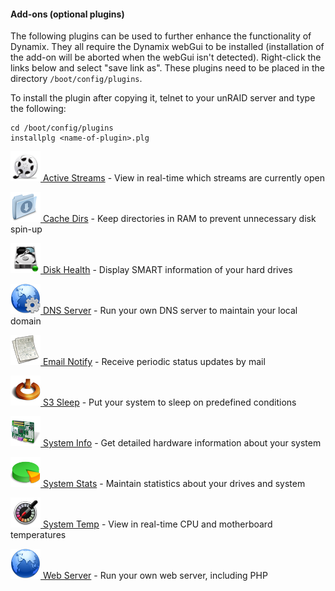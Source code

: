 #### Add-ons (optional plugins)

The following plugins can be used to further enhance the functionality of Dynamix. They all require the Dynamix webGui to be installed (installation of the add-on will be aborted when the webGui isn't detected). Right-click the links below and select "save link as". These plugins need to be placed in the directory `/boot/config/plugins`.

To install the plugin after copying it, telnet to your unRAID server and type the following:
```
cd /boot/config/plugins
installplg <name-of-plugin>.plg
```

[![](/download/dynamix.active.streams.png) Active Streams](https://raw.github.com/bergware/dynamix/master/plugins/dynamix.active.streams-2.0.1-noarch-bergware.plg) - View in real-time which streams are currently open

[![](/download/dynamix.cache.dirs.png) Cache Dirs](https://raw.github.com/bergware/dynamix/master/plugins/dynamix.cache.dirs-2.0.1-noarch-bergware.plg) - Keep directories in RAM to prevent unnecessary disk spin-up

[![](/download/dynamix.disk.health.png) Disk Health](https://raw.github.com/bergware/dynamix/master/plugins/dynamix.disk.health-2.0.1-noarch-bergware.plg) - Display SMART information of your hard drives

[![](/download/dynamix.dns.server.png) DNS Server](https://raw.github.com/bergware/dynamix/master/plugins/dynamix.dns.server-2.0.1-noarch-bergware.plg) - Run your own DNS server to maintain your local domain

[![](/download/dynamix.email.notify.png) Email Notify](https://raw.github.com/bergware/dynamix/master/plugins/dynamix.email.notify-2.0.1-noarch-bergware.plg) - Receive periodic status updates by mail

[![](/download/dynamix.s3.sleep.png) S3 Sleep](https://raw.github.com/bergware/dynamix/master/plugins/dynamix.s3.sleep-2.0.1-noarch-bergware.plg) - Put your system to sleep on predefined conditions

[![](/download/dynamix.system.info.png) System Info](https://raw.github.com/bergware/dynamix/master/plugins/dynamix.system.info-2.0.1-noarch-bergware.plg) - Get detailed hardware information about your system

[![](/download/dynamix.system.stats.png) System Stats](https://raw.github.com/bergware/dynamix/master/plugins/dynamix.system.stats-2.0.1-noarch-bergware.plg) - Maintain statistics about your drives and system

[![](/download/dynamix.system.temp.png) System Temp](https://raw.github.com/bergware/dynamix/master/plugins/dynamix.system.temp-2.0.1-noarch-bergware.plg) - View in real-time CPU and motherboard temperatures

[![](/download/dynamix.web.server.png) Web Server](https://raw.github.com/bergware/dynamix/master/plugins/dynamix.web.server-2.0.1-noarch-bergware.plg) - Run your own web server, including PHP
